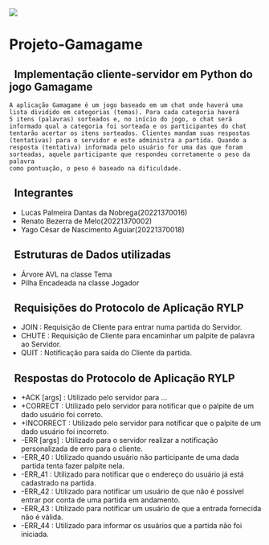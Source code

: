 <img src="https://img.shields.io/badge/Python-3776AB?style=for-the-badge&logo=python&logoColor=white%22/%3E" />

# Projeto-Gamagame

## &nbsp; Implementação cliente-servidor em Python do jogo Gamagame
    A aplicação Gamagame é um jogo baseado em um chat onde haverá uma
    lista dividido em categorias (temas). Para cada categoria haverá 
    5 itens (palavras) sorteados e, no início do jogo, o chat será 
    informado qual a categoria foi sorteada e os participantes do chat
    tentarão acertar os itens sorteados. Clientes mandam suas respostas
    (tentativas) para o servidor e este administra a partida. Quando a 
    resposta (tentativa) informada pelo usuário for uma das que foram 
    sorteadas, aquele participante que respondeu corretamente o peso da palavra 
    como pontuação, o peso é baseado na dificuldade.

## &nbsp; Integrantes
  - Lucas Palmeira Dantas da Nobrega(20221370016)
  - Renato Bezerra de Melo(20221370002)
  - Yago César de Nascimento Aguiar(20221370018)

## &nbsp; Estruturas de Dados utilizadas
  - Árvore AVL na classe Tema
  - Pilha Encadeada na classe Jogador

## &nbsp; Requisições do Protocolo de Aplicação RYLP
  - JOIN : Requisição de Cliente para entrar numa partida do Servidor.
  - CHUTE : Requisição de Cliente para encaminhar um palpite de palavra ao Servidor.
  - QUIT : Notificação para saída do Cliente da partida.

## &nbsp; Respostas do Protocolo de Aplicação RYLP
  - +ACK [args] : Utilizado pelo servidor para ...
  - +CORRECT : Utilizado pelo servidor para notificar que o palpite de um dado usuário foi correto.
  - +INCORRECT : Utilizado pelo servidor para notificar que o palpite de um dado usuário foi incorreto.
  - -ERR [args] : Utilizado para o servidor realizar a notificação personalizada de erro para o cliente.
  - -ERR_40 : Utilizado quando usuário não participante de uma dada partida tenta fazer palpite nela.
  - -ERR_41 : Utilizado para notificar que o endereço do usuário já está cadastrado na partida.
  - -ERR_42 : Utilizado para notificar um usuário de que não é possível entrar por conta de uma partida em andamento.
  - -ERR_43 : Utilizado para notificar um usuário de que a entrada fornecida não é válida.
  - -ERR_44 : Utilizado para informar os usuários que a partida não foi iniciada.